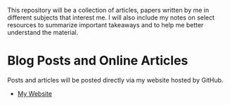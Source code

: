 This repository will be a collection of articles, papers written by me in different subjects that interest me. I will also include my notes on select resources to summarize important takeaways and to help me
better understand the material.

# Blog Posts and Online Articles
Posts and articles will be posted directly via my website hosted by GitHub.

- [My Website](https://vertueux.github.io)
